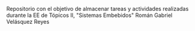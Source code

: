 Repositorio con el objetivo de almacenar tareas y actividades realizadas durante la EE de Tópicos II, "Sistemas Embebidos" Román Gabriel Velásquez Reyes
